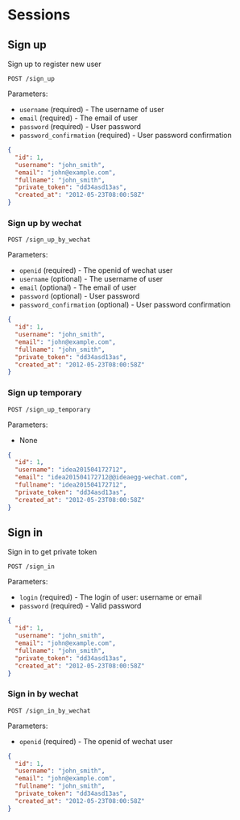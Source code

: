 # Sessions

## Sign up

Sign up to register new user

```
POST /sign_up
```

Parameters:

- `username` (required) - The username of user
- `email` (required) - The email of user
- `password` (required) - User password
- `password_confirmation` (required) - User password confirmation


```json
{
  "id": 1,
  "username": "john_smith",
  "email": "john@example.com",
  "fullname": "john_smith",
  "private_token": "dd34asd13as",
  "created_at": "2012-05-23T08:00:58Z"
}
```

### Sign up by wechat

```
POST /sign_up_by_wechat
```

Parameters:

- `openid` (required) - The openid of wechat user
- `username` (optional) - The username of user
- `email` (optional) - The email of user
- `password` (optional) - User password
- `password_confirmation` (optional) - User password confirmation

```json
{
  "id": 1,
  "username": "john_smith",
  "email": "john@example.com",
  "fullname": "john_smith",
  "private_token": "dd34asd13as",
  "created_at": "2012-05-23T08:00:58Z"
}
```

### Sign up temporary

```
POST /sign_up_temporary
```

Parameters:

- None

```json
{
  "id": 1,
  "username": "idea201504172712",
  "email": "idea201504172712@@ideaegg-wechat.com",
  "fullname": "idea201504172712",
  "private_token": "dd34asd13as",
  "created_at": "2012-05-23T08:00:58Z"
}
```

## Sign in

Sign in to get private token

```
POST /sign_in
```

Parameters:

- `login` (required) - The login of user: username or email
- `password` (required) - Valid password

```json
{
  "id": 1,
  "username": "john_smith",
  "email": "john@example.com",
  "fullname": "john_smith",
  "private_token": "dd34asd13as",
  "created_at": "2012-05-23T08:00:58Z"
}
```

### Sign in by wechat

```
POST /sign_in_by_wechat
```

Parameters:

- `openid` (required) - The openid of wechat user

```json
{
  "id": 1,
  "username": "john_smith",
  "email": "john@example.com",
  "fullname": "john_smith",
  "private_token": "dd34asd13as",
  "created_at": "2012-05-23T08:00:58Z"
}
```
